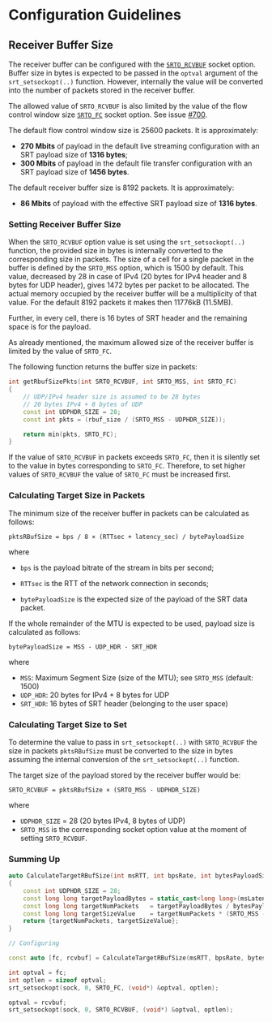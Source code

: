 # Configuration Guidelines

## Receiver Buffer Size

The receiver buffer can be configured with the [`SRTO_RCVBUF`](./API-socket-options.md#SRTO_RCVBUF) socket option.
Buffer size in bytes is expected to be passed in the `optval` argument of the `srt_setsockopt(..)` function.
However, internally the value will be converted into the number of packets stored in the receiver buffer.

The allowed value of `SRTO_RCVBUF` is also limited by the value of the flow control window size [`SRTO_FC`](./API-socket-options.md#SRTO_FC) socket option.
See issue [#700](https://github.com/Haivision/srt/issues/700).

The default flow control window size is 25600 packets. It is approximately:

- **270 Mbits** of payload in the default live streaming configuration with an SRT payload size of **1316 bytes**;
- **300 Mbits** of payload in the default file transfer configuration with an SRT payload size of **1456 bytes**.

The default receiver buffer size is 8192 packets. It is approximately: 
- **86 Mbits** of payload with the effective SRT payload size of **1316 bytes**.

### Setting Receiver Buffer Size

When the `SRTO_RCVBUF` option value is set using the `srt_setsockopt(..)` function,
the provided size in bytes is internally converted to the corresponding size in packets.
The size of a cell for a single packet in the buffer is defined by the
`SRTO_MSS` option, which is 1500 by default.  This value, decreased by 28 in
case of IPv4 (20 bytes for IPv4 header and 8 bytes for UDP header), gives 1472
bytes per packet to be allocated. The actual memory occupied by the receiver
buffer will be a multiplicity of that value. For the default 8192 packets it
makes then 11776kB (11.5MB).

Further, in every cell, there is 16 bytes of SRT header and the remaining space
is for the payload.

As already mentioned, the maximum allowed size of the receiver buffer is limited by the value of `SRTO_FC`.

The following function returns the buffer size in packets:

```c++
int getRbufSizePkts(int SRTO_RCVBUF, int SRTO_MSS, int SRTO_FC)
{
    // UDP/IPv4 header size is assumed to be 28 bytes
    // 20 bytes IPv4 + 8 bytes of UDP
    const int UDPHDR_SIZE = 28;
    const int pkts = (rbuf_size / (SRTO_MSS - UDPHDR_SIZE));

    return min(pkts, SRTO_FC);
}
```

If the value of `SRTO_RCVBUF` in packets exceeds `SRTO_FC`, then it is silently set to the value in bytes corresponding to `SRTO_FC`.
Therefore, to set higher values of `SRTO_RCVBUF` the value of `SRTO_FC` must be increased first.

### Calculating Target Size in Packets

The minimum size of the receiver buffer in packets can be calculated as follows:

`pktsRBufSize = bps / 8 × (RTTsec + latency_sec) / bytePayloadSize`

where

- `bps` is the payload bitrate of the stream in bits per second;
- `RTTsec` is the RTT of the network connection in seconds;

- `bytePayloadSize` is the expected size of the payload of the SRT data packet.

If the whole remainder of the MTU is expected to be used, payload size is calculated as follows: 

`bytePayloadSize = MSS - UDP_HDR - SRT_HDR`

where

- `MSS`: Maximum Segment Size (size of the MTU); see `SRTO_MSS` (default: 1500)
- `UDP_HDR`: 20 bytes for IPv4 + 8 bytes for UDP
- `SRT_HDR`: 16 bytes of SRT header (belonging to the user space)

### Calculating Target Size to Set

To determine the value to pass in `srt_setsockopt(..)` with `SRTO_RCVBUF`
the size in packets `pktsRBufSize` must be converted to the size in bytes
assuming the internal conversion of the `srt_setsockopt(..)` function.

The target size of the payload stored by the receiver buffer would be: 

`SRTO_RCVBUF = pktsRBufSize × (SRTO_MSS - UDPHDR_SIZE)`  

where

- `UDPHDR_SIZE` = 28 (20 bytes IPv4, 8 bytes of UDP)
- `SRTO_MSS` is the corresponding socket option value at the moment of setting `SRTO_RCVBUF`.


### Summing Up


```c++
auto CalculateTargetRBufSize(int msRTT, int bpsRate, int bytesPayloadSize, int msLatency, int SRTO_MSS)
{
    const int UDPHDR_SIZE = 28;
    const long long targetPayloadBytes = static_cast<long long>(msLatency + msRTT / 2) * bpsRate / 1000 / 8;
    const long long targetNumPackets   = targetPayloadBytes / bytesPayloadSize;
    const long long targetSizeValue    = targetNumPackets * (SRTO_MSS - UDPHDR_SIZE);
    return {targetNumPackets, targetSizeValue};
}

// Configuring

const auto [fc, rcvbuf] = CalculateTargetRBufSize(msRTT, bpsRate, bytesPayloadSize, SRTO_RCVLATENCY, SRTO_MSS);

int optval = fc;
int optlen = sizeof optval;
srt_setsockopt(sock, 0, SRTO_FC, (void*) &optval, optlen);

optval = rcvbuf;
srt_setsockopt(sock, 0, SRTO_RCVBUF, (void*) &optval, optlen);
```
